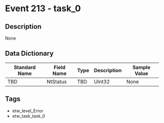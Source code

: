 # Event 213 - task_0

## Description
None

## Data Dictionary
|Standard Name|Field Name|Type|Description|Sample Value|
|---|---|---|---|---|
|TBD|NtStatus|TBD|UInt32|None|None|

## Tags
* etw_level_Error
* etw_task_task_0
